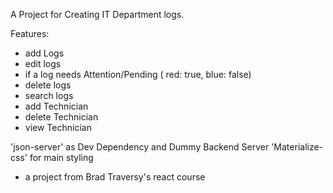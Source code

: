 A Project for Creating IT Department logs.

Features:

- add Logs
- edit logs
- if a log needs Attention/Pending ( red: true, blue: false)
- delete logs
- search logs
- add Technician
- delete Technician
- view Technician


'json-server' as Dev Dependency and Dummy Backend Server
'Materialize-css' for main styling


- a project from Brad Traversy's react course